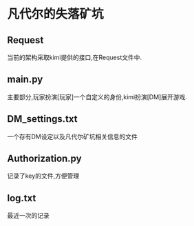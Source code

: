 # 凡代尔的失落矿坑
## Request
当前的架构采取kimi提供的接口,在Request文件中.
## main.py
主要部分,玩家扮演[玩家]一个自定义的身份,kimi扮演[DM]展开游戏.
## DM_settings.txt
一个存有DM设定以及凡代尔矿坑相关信息的文件
## Authorization.py
记录了key的文件,方便管理
## log.txt
最近一次的记录